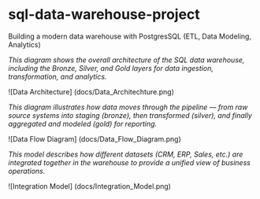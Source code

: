 # sql-data-warehouse-project
Building a modern data warehouse with PostgresSQL (ETL, Data Modeling, Analytics)

*This diagram shows the overall architecture of the SQL data warehouse, including the Bronze, Silver, and Gold layers for data ingestion, transformation, and analytics.*

![Data Architecture] (docs/Data_Architechture.png)

*This diagram illustrates how data moves through the pipeline — from raw source systems into staging (bronze), then transformed (silver), and finally aggregated and modeled (gold) for reporting.*

![Data Flow Diagram] (docs/Data_Flow_Diagram.png)

*This model describes how different datasets (CRM, ERP, Sales, etc.) are integrated together in the warehouse to provide a unified view of business operations.*

![Integration Model] (docs/Integration_Model.png)
